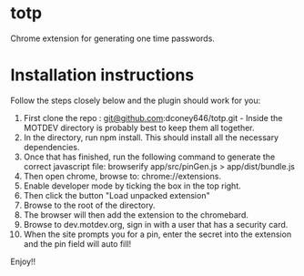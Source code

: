 # totp
Chrome extension for generating one time passwords.

# Installation instructions
Follow the steps closely below and the plugin should work for you:

1. First clone the repo : git@github.com:dconey646/totp.git - Inside the MOTDEV directory is probably best to keep them all together.
2. In the directory, run npm install. This should install all the necessary dependencies.
3. Once that has finished, run the following command to generate the correct javascript file: browserify app/src/pinGen.js > app/dist/bundle.js
4. Then open chrome, browse to: chrome://extensions.
5. Enable developer mode by ticking the box in the top right.
6. Then click the button "Load unpacked extension"
7. Browse to the root of the directory.
8. The browser will then add the extension to the chromebard.
9. Browse to dev.motdev.org, sign in with a user that has a security card.
10. When the site prompts you for a pin, enter the secret into the extension and the pin field will auto fill!

Enjoy!!
